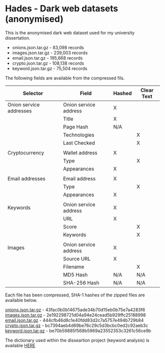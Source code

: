# Hades - Dark web datasets (anonymised)  
This is the anonymised dark web dataset used for my university dissertation.

- onions.json.tar.gz - 83,098 records  
- images.json.tar.gz - 239,003 records  
- email.json.tar.gz - 195,668 records  
- crypto.json.tar.gz - 108,138 records  
- keyword.json.tar.gz - 75,504 records

The following fields are available from the compressed fils.

|     Selector                   |     Field                    |     Hashed    |     Clear Text    |
|--------------------------------|------------------------------|---------------|-------------------|
|     Onion service addresses    |     Onion service address    |     X         |                   |
|                                |     Title                    |     X         |                   |
|                                |     Page Hash                |     N/A       |                   |
|                                |     Technologies             |               |     X             |
|                                |     Last Checked             |               |     X             |
|                                |                              |               |                   |
|     Cryptocurrency             |     Wallet address           |     X         |                   |
|                                |     Type                     |               |     X             |
|                                |     Appearances              |     X         |                   |
|                                |                              |               |                   |
|     Email addresses            |     Email address            |     X         |                   |
|                                |     Type                     |               |     X             |
|                                |     Appearances              |     X         |                   |
|                                |                              |               |                   |
|     Keywords                   |     Onion service address    |     X         |                   |
|                                |     URL                      |     X         |                   |
|                                |     Score                    |               |     X             |
|                                |     Keywords                 |               |     X             |
|                                |                              |               |                   |
|     Images                     |     Onion service address    |     X         |                   |
|                                |     Source URL               |     X         |                   |
|                                |     Filename                 |               |     X             |
|                                |     MD5 Hash                 |     N/A       |     N/A           |
|                                |     SHA-256 Hash             |     N/A       |     N/A           |

Each file has been compressed, SHA-1 hashes of the zipped files are available below.

[onions.json.tar.gz](./onions.json.tar.gz) - 43fac0b0b14675ade34b70d15eb0b75e7a4283f6  
[images.json.tar.gz](./images.json.tar.gz) - 2e192298721d04a94e24cead5b929ffc25188998   
[email.json.tar.gz](./email.json.tar.gz) - 444cfb46d8c1e40fdd83d2c7a5757e494b729b84    
[crypto.json.tar.gz](./crypto.json.tar.gz) - bc7394aeb4d69be76c29c5d3bcbc0ed2c92aeb3c    
[keyword.json.tar.gz](./keyword.json.tar.gz) - be70b59885f568b5969a23552353c3261c56ce9b  

The dictionary used within the disseartion project (keyword analysis) is available [HERE](./dictionary.json)



